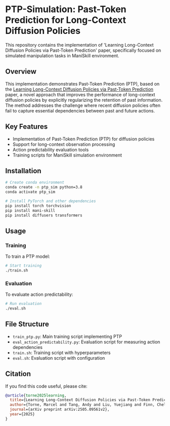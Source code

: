# PTP-Simulation: Past-Token Prediction for Long-Context Diffusion Policies

This repository contains the implementation of 'Learning Long-Context Diffusion Policies via Past-Token Prediction' paper, specifically focused on simulated manipulation tasks in ManiSkill environment.

## Overview

This implementation demonstrates Past-Token Prediction (PTP), based on the [Learning Long-Context Diffusion Policies via Past-Token Prediction](https://arxiv.org/abs/2505.09561) paper, a novel approach that improves the performance of long-context diffusion policies by explicitly regularizing the retention of past information. The method addresses the challenge where recent diffusion policies often fail to capture essential dependencies between past and future actions.

## Key Features

- Implementation of Past-Token Prediction (PTP) for diffusion policies
- Support for long-context observation processing
- Action predictability evaluation tools
- Training scripts for ManiSkill simulation environment

## Installation

```bash
# Create conda environment
conda create -n ptp_sim python=3.8
conda activate ptp_sim

# Install PyTorch and other dependencies
pip install torch torchvision
pip install mani-skill
pip install diffusers transformers
```

## Usage

### Training

To train a PTP model:

```bash
# Start training
./train.sh
```

### Evaluation

To evaluate action predictability:

```bash
# Run evaluation
./eval.sh
```

## File Structure

- `train_ptp.py`: Main training script implementing PTP
- `eval_action_predictability.py`: Evaluation script for measuring action dependencies
- `train.sh`: Training script with hyperparameters
- `eval.sh`: Evaluation script with configuration

## Citation

If you find this code useful, please cite:

```bibtex
@article{torne2025learning,
  title={Learning Long-Context Diffusion Policies via Past-Token Prediction},
  author={Torne, Marcel and Tang, Andy and Liu, Yuejiang and Finn, Chelsea},
  journal={arXiv preprint arXiv:2505.09561v2},
  year={2025}
}
```

